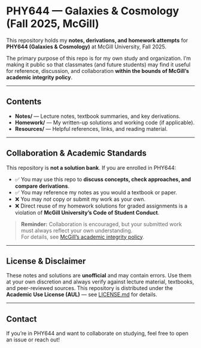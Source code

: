 # PHY644 — Galaxies & Cosmology (Fall 2025, McGill)

This repository holds my **notes, derivations, and homework attempts** for **PHY644 (Galaxies & Cosmology)** at McGill University, Fall 2025.  

The primary purpose of this repo is for my own study and organization. I’m making it public so that classmates (and future students) may find it useful for reference, discussion, and collaboration **within the bounds of McGill’s academic integrity policy**.

---

## Contents
- **Notes/** — Lecture notes, textbook summaries, and key derivations.
- **Homework/** — My written-up solutions and working code (if applicable).
- **Resources/** — Helpful references, links, and reading material.

---

## Collaboration & Academic Standards
This repository is **not a solution bank**. If you are enrolled in PHY644:

- ✅ You may use this repo to **discuss concepts, check approaches, and compare derivations**.  
- ✅ You may reference my notes as you would a textbook or paper.  
- ❌ You may *not* copy or submit my work as your own.  
- ❌ Direct reuse of my homework solutions for graded assignments is a violation of **McGill University’s Code of Student Conduct**.  

> **Reminder:** Collaboration is encouraged, but your submitted work must always reflect your own understanding.  
> For details, see [McGill’s academic integrity policy](https://www.mcgill.ca/students/srr/honest).

---

## License & Disclaimer
These notes and solutions are **unofficial** and may contain errors. Use them at your own discretion and always verify against lecture material, textbooks, and peer-reviewed sources.
This repository is distributed under the **Academic Use License (AUL)** — see [LICENSE.md](https://github.com/afinemax/mcgill_phy644_galaxies_cosmology/blob/main/LICENSE.MD) for details.

---

## Contact
If you’re in PHY644 and want to collaborate on studying, feel free to open an issue or reach out!
